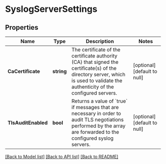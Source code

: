 # SyslogServerSettings

## Properties
Name | Type | Description | Notes
------------ | ------------- | ------------- | -------------
**CaCertificate** | **string** | The certificate of the certificate authority (CA) that signed the certificate(s) of the directory server, which is used to validate the authenticity of the configured servers. | [optional] [default to null]
**TlsAuditEnabled** | **bool** | Returns a value of &#x60;true&#x60; if messages that are necessary in order to audit TLS negotiations performed by the array are forwarded to the configured syslog servers. | [optional] [default to null]

[[Back to Model list]](../README.md#documentation-for-models) [[Back to API list]](../README.md#documentation-for-api-endpoints) [[Back to README]](../README.md)

